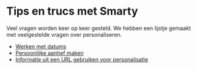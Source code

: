 # Tips en trucs met Smarty

Veel vragen worden keer op keer gesteld. We hebben een lijstje gemaakt
met veelgestelde vragen over personaliseren.

* [Werken met datums](./using-the-smarty-date-function.md)
* [Persoonlijke aanhef maken](./personalized-salutation-in-email-using-smarty-code.md)
* [Informatie uit een URL gebruiken voor personalisatie](./get-url-parameters-within-smarty-personalization.md)
